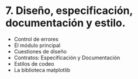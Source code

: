 # 7. Diseño, especificación, documentación y estilo.


* Control de errores
* El módulo principal
* Cuestiones de diseño
* Contratos: Especificación y Documentación
* Estilos de codeo
* La biblioteca matplotlib
